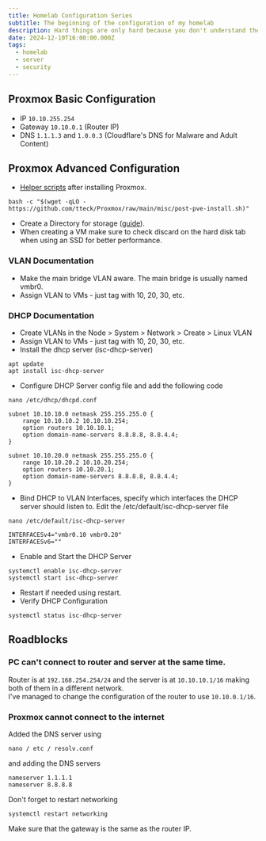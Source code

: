 ```yaml
---
title: Homelab Configuration Series
subtitle: The beginning of the configuration of my homelab
description: Hard things are only hard because you don't understand them.
date: 2024-12-10T16:00:00.000Z
tags:
  - homelab
  - server
  - security
---
```


## Proxmox Basic Configuration

* IP `10.10.255.254`
* Gateway `10.10.0.1` (Router IP)
* DNS `1.1.1.3` and `1.0.0.3` (Cloudflare's DNS for Malware and Adult Content)

## Proxmox Advanced Configuration

* [Helper scripts](https://tteck.github.io/Proxmox/) after installing Proxmox.

```shell
bash -c "$(wget -qLO - https://github.com/tteck/Proxmox/raw/main/misc/post-pve-install.sh)"
```

* Create a Directory for storage ([guide](https://youtu.be/xD9Xyt2mdSI?si=vYLbN19b0KBlsnBC)).
* When creating a VM make sure to check discard on the hard disk tab when using an SSD for better performance.

### VLAN Documentation

* Make the main bridge VLAN aware. The main bridge is usually named vmbr0.
* Assign VLAN to VMs - just tag with 10, 20, 30, etc.

### DHCP Documentation

* Create VLANs in the Node > System > Network > Create > Linux VLAN
* Assign VLAN to VMs - just tag with 10, 20, 30, etc.
* Install the dhcp server (isc-dhcp-server)

```shell
apt update
apt install isc-dhcp-server
```

* Configure DHCP Server config file and add the following code

```shell
nano /etc/dhcp/dhcpd.conf

subnet 10.10.10.0 netmask 255.255.255.0 {
    range 10.10.10.2 10.10.10.254;
    option routers 10.10.10.1;
    option domain-name-servers 8.8.8.8, 8.8.4.4;
}

subnet 10.10.20.0 netmask 255.255.255.0 {
    range 10.10.20.2 10.10.20.254;
    option routers 10.10.20.1;
    option domain-name-servers 8.8.8.8, 8.8.4.4;
}
```

* Bind DHCP to VLAN Interfaces, specify which interfaces the DHCP server should listen to. Edit the /etc/default/isc-dhcp-server file

```shell
nano /etc/default/isc-dhcp-server

INTERFACESv4="vmbr0.10 vmbr0.20"
INTERFACESv6=""
```

* Enable and Start the DHCP Server

```shell
systemctl enable isc-dhcp-server
systemctl start isc-dhcp-server
```

* Restart if needed using restart.
* Verify DHCP Configuration

```shell
systemctl status isc-dhcp-server
```

## Roadblocks

### PC can't connect to router and server at the same time.

Router is at `192.168.254.254/24` and the server is at `10.10.10.1/16` making both of them in a different network.\
I've managed to change the configuration of the router to use `10.10.0.1/16`.

### Proxmox cannot connect to the internet

Added the DNS server using

```shell
nano / etc / resolv.conf
```

and adding the DNS servers

```shell
nameserver 1.1.1.1
nameserver 8.8.8.8
```

Don't forget to restart networking

```shell
systemctl restart networking
```

Make sure that the gateway is the same as the router IP.
